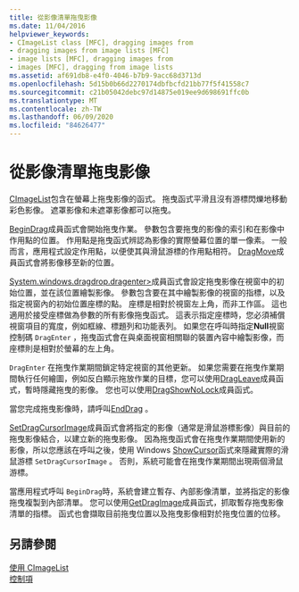 ```yaml
---
title: 從影像清單拖曳影像
ms.date: 11/04/2016
helpviewer_keywords:
- CImageList class [MFC], dragging images from
- dragging images from image lists [MFC]
- image lists [MFC], dragging images from
- images [MFC], dragging from image lists
ms.assetid: af691db8-e4f0-4046-b7b9-9acc68d3713d
ms.openlocfilehash: 5d15b0b66d2270174dbfbcfd21bb77f5f41558c7
ms.sourcegitcommit: c21b05042debc97d14875e019ee9d698691ffc0b
ms.translationtype: MT
ms.contentlocale: zh-TW
ms.lasthandoff: 06/09/2020
ms.locfileid: "84626477"
---
```

# <a name="dragging-images-from-an-image-list"></a>從影像清單拖曳影像

[CImageList](reference/cimagelist-class.md)包含在螢幕上拖曳影像的函式。 拖曳函式平滑且沒有游標閃爍地移動彩色影像。 遮罩影像和未遮罩影像都可以拖曳。

[BeginDrag](reference/cimagelist-class.md#begindrag)成員函式會開始拖曳作業。 參數包含要拖曳的影像的索引和在影像中作用點的位置。 作用點是拖曳函式辨認為影像的實際螢幕位置的單一像素。 一般而言，應用程式設定作用點，以便使其與滑鼠游標的作用點相符。 [DragMove](reference/cimagelist-class.md#dragmove)成員函式會將影像移至新的位置。

[System.windows.dragdrop.dragenter>](reference/cimagelist-class.md#dragenter)成員函式會設定拖曳影像在視窗中的初始位置，並在該位置繪製影像。 參數包含要在其中繪製影像的視窗的指標，以及指定視窗內的初始位置座標的點。 座標是相對於視窗左上角，而非工作區。 這也適用於接受座標做為參數的所有影像拖曳函式。 這表示指定座標時，您必須補償視窗項目的寬度，例如框線、標題列和功能表列。 如果您在呼叫時指定**Null**視窗控制碼 `DragEnter` ，拖曳函式會在與桌面視窗相關聯的裝置內容中繪製影像，而座標則是相對於螢幕的左上角。

`DragEnter` 在拖曳作業期間鎖定特定視窗的其他更新。 如果您需要在拖曳作業期間執行任何繪圖，例如反白顯示拖放作業的目標，您可以使用[DragLeave](reference/cimagelist-class.md#dragleave)成員函式，暫時隱藏拖曳的影像。 您也可以使用[DragShowNoLock](reference/cimagelist-class.md#dragshownolock)成員函式。

當您完成拖曳影像時，請呼叫[EndDrag](reference/cimagelist-class.md#enddrag) 。

[SetDragCursorImage](reference/cimagelist-class.md#setdragcursorimage)成員函式會將指定的影像（通常是滑鼠游標影像）與目前的拖曳影像結合，以建立新的拖曳影像。 因為拖曳函式會在拖曳作業期間使用新的影像，所以您應該在呼叫之後，使用 Windows [ShowCursor](/windows/win32/api/winuser/nf-winuser-showcursor)函式來隱藏實際的滑鼠游標 `SetDragCursorImage` 。 否則，系統可能會在拖曳作業期間出現兩個滑鼠游標。

當應用程式呼叫 `BeginDrag`時，系統會建立暫存、內部影像清單，並將指定的影像拖曳複製到內部清單。 您可以使用[GetDragImage](reference/cimagelist-class.md#getdragimage)成員函式，抓取暫存拖曳影像清單的指標。 函式也會擷取目前拖曳位置以及拖曳影像相對於拖曳位置的位移。

## <a name="see-also"></a>另請參閱

[使用 CImageList](using-cimagelist.md)<br/>
[控制項](controls-mfc.md)
